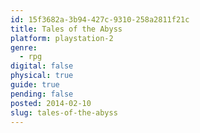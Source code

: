 ```yaml
---
id: 15f3682a-3b94-427c-9310-258a2811f21c
title: Tales of the Abyss
platform: playstation-2
genre:
  - rpg
digital: false
physical: true
guide: true
pending: false
posted: 2014-02-10
slug: tales-of-the-abyss
---
```

